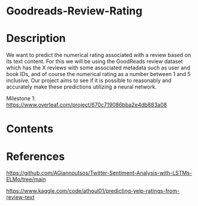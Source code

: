 # Goodreads-Review-Rating

# Description
We want to predict the numerical rating associated with a review based on its text
content. For this we will be using the GoodReads review dataset which has the X reviews
with some associated metadata such as user and book IDs, and of course the numerical
rating as a number between 1 and 5 inclusive. Our project aims to see if it is possible to
reasonably and accurately make these predictions utilizing a neural network. 

Milestone 1: https://www.overleaf.com/project/670c719086bba2e4db883a08

# Contents

# References
https://github.com/AGiannoutsos/Twitter-Sentiment-Analysis-with-LSTMs-ELMo/tree/main 

https://www.kaggle.com/code/athoul01/predicting-yelp-ratings-from-review-text
